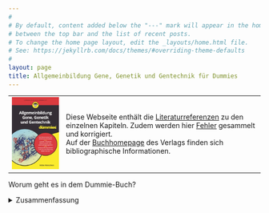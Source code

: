 ```yaml
---
#
# By default, content added below the "---" mark will appear in the home page
# between the top bar and the list of recent posts.
# To change the home page layout, edit the _layouts/home.html file.
# See: https://jekyllrb.com/docs/themes/#overriding-theme-defaults
#
layout: page
title: Allgemeinbildung Gene, Genetik und Gentechnik für Dummies
---
```


<table>
  <tr>
    <td><a href="https://www.wiley-vch.de/de/fachgebiete/naturwissenschaften/allgemeinbildung-gene-genetik-und-gentechnik-fuer-dummies-978-3-527-71746-0"><img src="cover-dummie.png" alt="Buchdeckel" class="responsive"></a></td>
    <td>Diese Webseite enthält die <a href="quellen">Literaturreferenzen</a> zu den einzelnen Kapiteln. Zudem werden hier <a href="errata.md">Fehler</a> gesammelt und korrigiert.<br>Auf der <a href="https://www.wiley-vch.de/de/fachgebiete/naturwissenschaften/allgemeinbildung-gene-genetik-und-gentechnik-fuer-dummies-978-3-527-71746-0">Buchhomepage</a> des Verlags finden sich bibliographische Informationen. </td>
  </tr>
 </table>

Worum geht es in dem Dummie-Buch?

<details>
  <summary>Zusammenfassung</summary>
 
  Der Titel dieses Buches trägt das wunderbare Wort **Allgemeinbildung**. Und diese wiederum setzt Allgemeinwissen voraus. Ich unternehme den Versuch, aus Wissen ein Bild entstehen zu lassen. Dieses soll sich vor Ihrem geistigen Auge entfalten und Ihnen dabei helfen, durch die Untiefen, Strömungen und traumhafte Archipele der Genetik, Gentechnik und den zugrundeliegenden Genen zu navigieren.
  
  Dieses Buch ist kein typisches Fach- oder Sachbuch und dennoch soll es Sie in ein Fachgebiet einführen. Ich setzte wenig biologisches Wissen voraus, eigentlich nur **Grundwissen** aus der Schulzeit. Aber da fängt das Problem schon an: Wie viel Jahre hatten Sie Bio? Und wann? Egal! Ich wage es, Ihnen unter anderem neueste Erkenntnisse zur Vererbung, Methoden der Gentechnik und Theorien zur Evolution des Menschen vorzustellen. Aber ich fasse alles in einen größeren Kontext und Sie dürfen dann auch mal Sätze überspringen. Ich möchte aber erreichen, dass Sie Zusammenhänge erkennen. Nur so entsteht aus Wissen Bildung und bildet sich aus Bildung **Scientific Literacy**, wie wir heute sagen, also wissenschaftliche Kompetenz. Ich hoffe, dass auch im Fach bewanderte einige neue Aspekte kennenlernen. Die Laien entführe ich an der einen oder anderen Stelle in größere Wissenstiefen -- Sie dürfen hier ab-, aber auch wegtauchen.

  </details>


